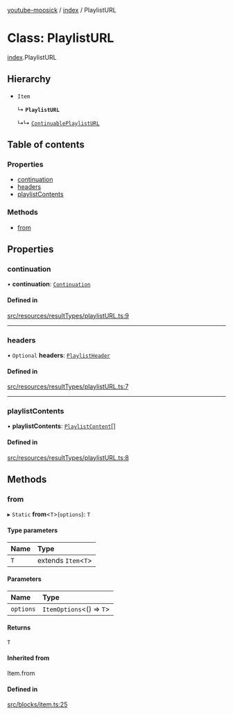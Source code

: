 [youtube-moosick](../README.md) / [index](../modules/index.md) / PlaylistURL

# Class: PlaylistURL

[index](../modules/index.md).PlaylistURL

## Hierarchy

- `Item`

  ↳ **`PlaylistURL`**

  ↳↳ [`ContinuablePlaylistURL`](index.ContinuablePlaylistURL.md)

## Table of contents

### Properties

- [continuation](index.PlaylistURL.md#continuation)
- [headers](index.PlaylistURL.md#headers)
- [playlistContents](index.PlaylistURL.md#playlistcontents)

### Methods

- [from](index.PlaylistURL.md#from)

## Properties

### continuation

• **continuation**: [`Continuation`](../interfaces/index.Continuation.md)

#### Defined in

[src/resources/resultTypes/playlistURL.ts:9](https://github.com/EvasiveXkiller/youtube-moosick/blob/f5f31ec/src/resources/resultTypes/playlistURL.ts#L9)

___

### headers

• `Optional` **headers**: [`PlaylistHeader`](index.PlaylistHeader.md)

#### Defined in

[src/resources/resultTypes/playlistURL.ts:7](https://github.com/EvasiveXkiller/youtube-moosick/blob/f5f31ec/src/resources/resultTypes/playlistURL.ts#L7)

___

### playlistContents

• **playlistContents**: [`PlaylistContent`](index.PlaylistContent.md)[]

#### Defined in

[src/resources/resultTypes/playlistURL.ts:8](https://github.com/EvasiveXkiller/youtube-moosick/blob/f5f31ec/src/resources/resultTypes/playlistURL.ts#L8)

## Methods

### from

▸ `Static` **from**<`T`\>(`options`): `T`

#### Type parameters

| Name | Type |
| :------ | :------ |
| `T` | extends `Item`<`T`\> |

#### Parameters

| Name | Type |
| :------ | :------ |
| `options` | `ItemOptions`<() => `T`\> |

#### Returns

`T`

#### Inherited from

Item.from

#### Defined in

[src/blocks/item.ts:25](https://github.com/EvasiveXkiller/youtube-moosick/blob/f5f31ec/src/blocks/item.ts#L25)
